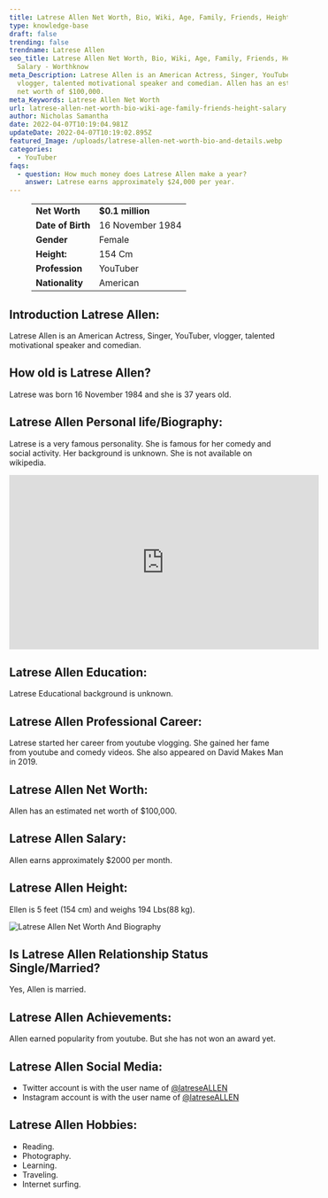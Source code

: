 ```yaml
---
title: Latrese Allen Net Worth, Bio, Wiki, Age, Family, Friends, Height & Salary
type: knowledge-base
draft: false
trending: false
trendname: Latrese Allen
seo_title: Latrese Allen Net Worth, Bio, Wiki, Age, Family, Friends, Height &
  Salary - Worthknow
meta_Description: Latrese Allen is an American Actress, Singer, YouTuber,
  vlogger, talented motivational speaker and comedian. Allen has an estimated
  net worth of $100,000.
meta_Keywords: Latrese Allen Net Worth
url: latrese-allen-net-worth-bio-wiki-age-family-friends-height-salary
author: Nicholas Samantha
date: 2022-04-07T10:19:04.981Z
updateDate: 2022-04-07T10:19:02.895Z
featured_Image: /uploads/latrese-allen-net-worth-bio-and-details.webp
categories:
  - YouTuber
faqs:
  - question: How much money does Latrese Allen make a year?
    answer: Latrese earns approximately $24,000 per year.
---
```

<figure class="wp-block-table is-style-stripes">
  <table>
    <tbody>
      <tr>
        <td>
          <strong>Net Worth</strong>
        </td>
        <td>
          <strong>$0.1 million</strong>
        </td>
      </tr>
      <tr>
        <td>
          <strong>Date of Birth</strong>
        </td>
        <td>16 November 1984</td>
      </tr>
      <tr>
        <td>
          <strong>Gender</strong>
        </td>
        <td>Female</td>
      </tr>
      <tr>
        <td>
          <strong>Height:</strong>
        </td>
        <td>154 Cm</td>
      </tr>
      <tr>
        <td>
          <strong>Profession</strong>
        </td>
        <td>YouTuber</td>
      </tr>
      <tr>
        <td>
          <strong>Nationality</strong>
        </td>
        <td>American</td>
      </tr>
    </tbody>
  </table>
</figure>

## **Introduction Latrese Allen:**

Latrese Allen is an American Actress, Singer, YouTuber, vlogger, talented motivational speaker and comedian.

## **How old is Latrese Allen?**

Latrese was born 16 November 1984 and she is 37 years old.

## **Latrese Allen Personal life/Biography:**

Latrese is a very famous personality. She is famous for her comedy and social activity. Her background is unknown. She is not available on wikipedia.

<iframe width="560" height="315" src="https://www.youtube.com/embed/JYTkCnvMZzk" title="YouTube video player" frameborder="0" allow="accelerometer; autoplay; clipboard-write; encrypted-media; gyroscope; picture-in-picture" allowfullscreen></iframe>

## **Latrese Allen Education:**

Latrese Educational background is unknown.

## **Latrese Allen Professional Career:**

Latrese started her career from youtube vlogging. She gained her fame from youtube and comedy videos. She also appeared on David Makes Man in 2019. 

## **Latrese Allen Net Worth:**

Allen has an estimated net worth of $100,000.

## **Latrese Allen Salary:**

Allen earns approximately $2000 per month.

## **Latrese Allen Height:**

Ellen is 5 feet (154 cm) and weighs 194 Lbs(88 kg).

![Latrese Allen Net Worth And Biography](/uploads/latrese-allen-net-worth-.webp)

## **Is Latrese Allen Relationship Status Single/Married?**

Yes, Allen is married.

## **Latrese Allen Achievements:**

Allen earned popularity from youtube. But she has not won an award yet.

## **Latrese Allen Social Media:**

* Twitter account is with the user name of <a href="https://twitter.com/latreseallen" target="_blank" rel="nofollow" rel="noopener">@latreseALLEN</a>
* Instagram account is with the user name of <a href="https://www.instagram.com/latreseallen2/" target="_blank" rel="nofollow" rel="noopener">@latreseALLEN</a>

## **Latrese Allen Hobbies:**

* Reading.
* Photography.
* Learning.
* Traveling.
* Internet surfing.
